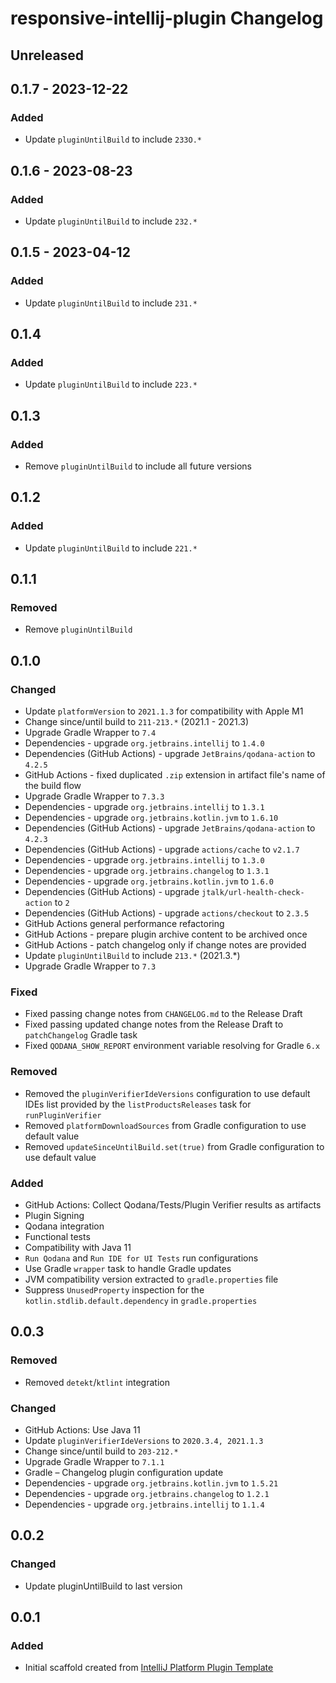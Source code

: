 <!-- Keep a Changelog guide -> https://keepachangelog.com -->

# responsive-intellij-plugin Changelog

## Unreleased

## 0.1.7 - 2023-12-22

### Added
- Update `pluginUntilBuild` to include `233O.*`

## 0.1.6 - 2023-08-23

### Added
- Update `pluginUntilBuild` to include `232.*`

## 0.1.5 - 2023-04-12

### Added
- Update `pluginUntilBuild` to include `231.*`

## 0.1.4

### Added
- Update `pluginUntilBuild` to include `223.*`

## 0.1.3

### Added
- Remove `pluginUntilBuild` to include all future versions

## 0.1.2

### Added
- Update `pluginUntilBuild` to include `221.*`

## 0.1.1

### Removed
- Remove `pluginUntilBuild`

## 0.1.0

### Changed
- Update `platformVersion` to `2021.1.3` for compatibility with Apple M1
- Change since/until build to `211-213.*` (2021.1 - 2021.3)
- Upgrade Gradle Wrapper to `7.4`
- Dependencies - upgrade `org.jetbrains.intellij` to `1.4.0`
- Dependencies (GitHub Actions) - upgrade `JetBrains/qodana-action` to `4.2.5`
- GitHub Actions - fixed duplicated `.zip` extension in artifact file's name of the build flow
- Upgrade Gradle Wrapper to `7.3.3`
- Dependencies - upgrade `org.jetbrains.intellij` to `1.3.1`
- Dependencies - upgrade `org.jetbrains.kotlin.jvm` to `1.6.10`
- Dependencies (GitHub Actions) - upgrade `JetBrains/qodana-action` to `4.2.3`
- Dependencies (GitHub Actions) - upgrade `actions/cache` to `v2.1.7`
- Dependencies - upgrade `org.jetbrains.intellij` to `1.3.0`
- Dependencies - upgrade `org.jetbrains.changelog` to `1.3.1`
- Dependencies - upgrade `org.jetbrains.kotlin.jvm` to `1.6.0`
- Dependencies (GitHub Actions) - upgrade `jtalk/url-health-check-action` to `2`
- Dependencies (GitHub Actions) - upgrade `actions/checkout` to `2.3.5`
- GitHub Actions general performance refactoring
- GitHub Actions - prepare plugin archive content to be archived once
- GitHub Actions - patch changelog only if change notes are provided
- Update `pluginUntilBuild` to include `213.*` (2021.3.*)
- Upgrade Gradle Wrapper to `7.3`

### Fixed
- Fixed passing change notes from `CHANGELOG.md` to the Release Draft
- Fixed passing updated change notes from the Release Draft to `patchChangelog` Gradle task
- Fixed `QODANA_SHOW_REPORT` environment variable resolving for Gradle `6.x`

### Removed
- Removed the `pluginVerifierIdeVersions` configuration to use default IDEs list provided by the `listProductsReleases` task for `runPluginVerifier`
- Removed `platformDownloadSources` from Gradle configuration to use default value
- Removed `updateSinceUntilBuild.set(true)` from Gradle configuration to use default value

### Added
- GitHub Actions: Collect Qodana/Tests/Plugin Verifier results as artifacts
- Plugin Signing
- Qodana integration
- Functional tests
- Compatibility with Java 11
- `Run Qodana` and `Run IDE for UI Tests` run configurations
- Use Gradle `wrapper` task to handle Gradle updates
- JVM compatibility version extracted to `gradle.properties` file
- Suppress `UnusedProperty` inspection for the `kotlin.stdlib.default.dependency` in `gradle.properties`

## 0.0.3

### Removed
- Removed `detekt`/`ktlint` integration

### Changed
- GitHub Actions: Use Java 11
- Update `pluginVerifierIdeVersions` to `2020.3.4, 2021.1.3`
- Change since/until build to `203-212.*`
- Upgrade Gradle Wrapper to `7.1.1`
- Gradle – Changelog plugin configuration update
- Dependencies - upgrade `org.jetbrains.kotlin.jvm` to `1.5.21`
- Dependencies - upgrade `org.jetbrains.changelog` to `1.2.1`
- Dependencies - upgrade `org.jetbrains.intellij` to `1.1.4`

## 0.0.2

### Changed
- Update pluginUntilBuild to last version

## 0.0.1

### Added
- Initial scaffold created from [IntelliJ Platform Plugin Template](https://github.com/JetBrains/intellij-platform-plugin-template)
